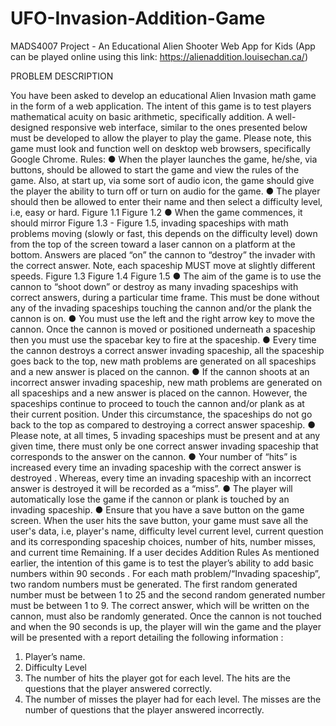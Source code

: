 # UFO-Invasion-Addition-Game

MADS4007 Project - An Educational Alien Shooter Web App for Kids
(App can be played online using this link: https://alienaddition.louisechan.ca/)

PROBLEM DESCRIPTION

You have been asked to develop an educational Alien Invasion math game in the form of a
web application. The intent of this game is to test players mathematical acuity on basic
arithmetic, specifically addition.
A well-designed responsive web interface, similar to the ones presented below must be
developed to allow the player to play the game. Please note, this game must look and
function well on desktop web browsers, specifically Google Chrome.
Rules:
● When the player launches the game, he/she, via buttons, should be allowed to start
the game and view the rules of the game. Also, at start up, via some sort of audio
icon, the game should give the player the ability to turn off or turn on audio for the
game.
● The player should then be allowed to enter their name and then select a difficulty
level, i.e, easy or hard.
Figure 1.1
Figure 1.2
● When the game commences, it should mirror Figure 1.3 - Figure 1.5, invading
spaceships with math problems moving (slowly or fast, this depends on the difficulty
level) down from the top of the screen toward a laser cannon on a platform at the
bottom. Answers are placed “on” the cannon to “destroy” the invader with the correct
answer. Note, each spaceship MUST move at slightly different speeds.
Figure 1.3
Figure 1.4
Figure 1.5
● The aim of the game is to use the cannon to “shoot down” or destroy as many
invading spaceships with correct answers, during a particular time frame. This must
be done without any of the invading spaceships touching the cannon and/or the
plank the cannon is on.
● You must use the left and the right arrow key to move the cannon. Once the cannon
is moved or positioned underneath a spaceship then you must use the spacebar key
to fire at the spaceship.
● Every time the cannon destroys a correct answer invading spaceship, all the
spaceship goes back to the top, new math problems are generated on all
spaceships and a new answer is placed on the cannon.
● If the cannon shoots at an incorrect answer invading spaceship, new math problems
are generated on all spaceships and a new answer is placed on the cannon.
However, the spaceships continue to proceed to touch the cannon and/or plank as at
their current position. Under this circumstance, the spaceships do not go back to the
top as compared to destroying a correct answer spaceship.
● Please note, at all times, 5 invading spaceships must be present and at any given
time, there must only be one correct answer invading spaceship that corresponds to
the answer on the cannon.
● Your number of “hits” is increased every time an invading spaceship with the correct
answer is destroyed . Whereas, every time an invading spaceship with an incorrect
answer is destroyed it will be recorded as a “miss”.
● The player will automatically lose the game if the cannon or plank is touched
by an invading spaceship.
● Ensure that you have a save button on the game screen. When the user hits the
save button, your game must save all the user's data, i.e, player's name, difficulty
level current level, current question and its corresponding spaceship choices, number
of hits, number misses, and current time Remaining. If a user decides
Addition Rules
As mentioned earlier, the intention of this game is to test the player’s ability to add
basic numbers within 90 seconds .
For each math problem/“Invading spaceship”, two random numbers must be
generated. The first random generated number must be between 1 to 25 and the
second random generated number must be between 1 to 9. The correct answer,
which will be written on the cannon, must also be randomly generated.
Once the cannon is not touched and when the 90 seconds is up, the player will win
the game and the player will be presented with a report detailing the following
information :
1. Player’s name.
2. Difficulty Level
3. The number of hits the player got for each level. The hits are the questions
that the player answered correctly.
4. The number of misses the player had for each level. The misses are the
number of questions that the player answered incorrectly.
